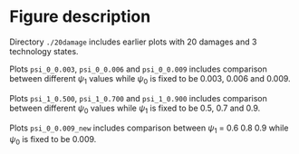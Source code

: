 # Figure description

Directory `./20damage` includes earlier plots with 20 damages and 3 technology states.

Plots `psi_0_0.003`, `psi_0_0.006` and `psi_0_0.009` includes comparison between different $\psi_1$ 
values while 
$\psi_0$ 
is fixed to be 0.003, 0.006 and 0.009.

Plots `psi_1_0.500`, `psi_1_0.700` and `psi_1_0.900` includes comparison between different 
$\psi_0$ 
values while 
$\psi_1$ 
is fixed to be 0.5, 0.7 and 0.9.


Plots `psi_0_0.009_new` includes comparison between 
$\psi_1$
 = 0.6 0.8 0.9  while 
$\psi_0$ 
is fixed to be 0.009.
